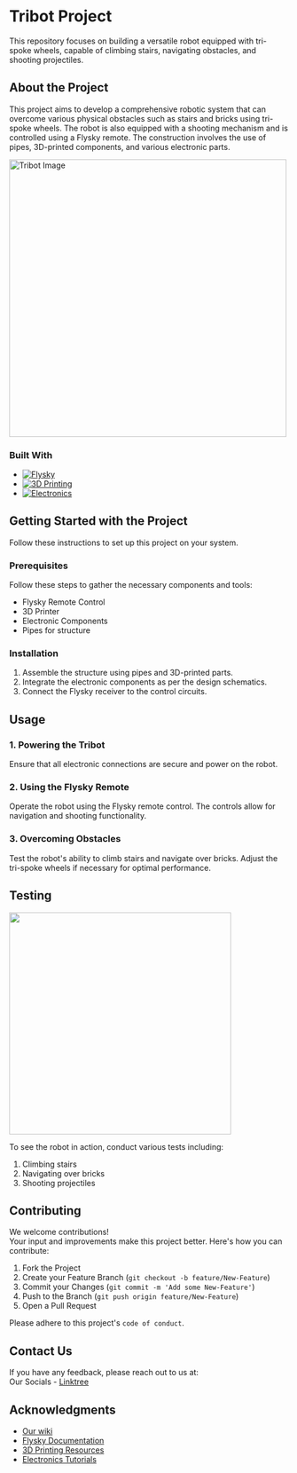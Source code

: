 # Tribot Project
This repository focuses on building a versatile robot equipped with tri-spoke wheels, capable of climbing stairs, navigating obstacles, and shooting projectiles.

## About the Project
This project aims to develop a comprehensive robotic system that can overcome various physical obstacles such as stairs and bricks using tri-spoke wheels. The robot is also equipped with a shooting mechanism and is controlled using a Flysky remote. The construction involves the use of pipes, 3D-printed components, and various electronic parts.

<img src="https://github.com/user-attachments/assets/424e4e84-151d-4ae4-8384-289f6acf38e5" alt="Tribot Image" width="500"/>

### Built With

* [![Flysky](https://img.shields.io/badge/Flysky-%23000000.svg?style=for-the-badge&logo=flysky&logoColor=white)](https://www.flysky-cn.com/)
* [![3D Printing](https://img.shields.io/badge/3D_Printing-%23007BFF.svg?style=for-the-badge&logo=3dprinting&logoColor=white)](https://www.3dhubs.com/)
* [![Electronics](https://img.shields.io/badge/Electronics-%23F39C12.svg?style=for-the-badge&logo=electronics&logoColor=white)](https://www.digikey.com/)

## Getting Started with the Project
Follow these instructions to set up this project on your system.

### Prerequisites

Follow these steps to gather the necessary components and tools:
* Flysky Remote Control
* 3D Printer
* Electronic Components
* Pipes for structure

### Installation

1. Assemble the structure using pipes and 3D-printed parts.
2. Integrate the electronic components as per the design schematics.
3. Connect the Flysky receiver to the control circuits.

## Usage
### 1. Powering the Tribot
Ensure that all electronic connections are secure and power on the robot.

### 2. Using the Flysky Remote
Operate the robot using the Flysky remote control. The controls allow for navigation and shooting functionality.

### 3. Overcoming Obstacles
Test the robot's ability to climb stairs and navigate over bricks. Adjust the tri-spoke wheels if necessary for optimal performance.

## Testing
<img src= "https://github.com/user-attachments/assets/bea8e890-628a-44a2-ad41-7f661e53381b" height="400"/>

To see the robot in action, conduct various tests including:
1. Climbing stairs
2. Navigating over bricks
3. Shooting projectiles

## Contributing

We welcome contributions!  
Your input and improvements make this project better. Here's how you can contribute:

1. Fork the Project
2. Create your Feature Branch (`git checkout -b feature/New-Feature`)
3. Commit your Changes (`git commit -m 'Add some New-Feature'`)
4. Push to the Branch (`git push origin feature/New-Feature`)
5. Open a Pull Request

Please adhere to this project's `code of conduct`.

## Contact Us

If you have any feedback, please reach out to us at:  
Our Socials - [Linktree](https://linktr.ee/atomlabs)

## Acknowledgments

* [Our wiki](https://atom-robotics-lab.github.io/wiki)
* [Flysky Documentation](https://www.flysky-cn.com/)
* [3D Printing Resources](https://www.3dhubs.com/)
* [Electronics Tutorials](https://www.digikey.com/en/resources)
